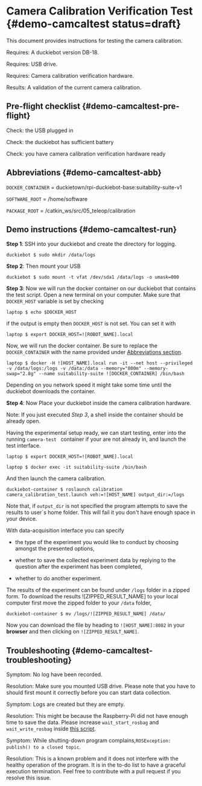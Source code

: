 # Camera Calibration Verification Test {#demo-camcaltest status=draft}

This document provides instructions for testing the camera calibration.

<div class='requirements' markdown="1">

Requires: A duckiebot version DB-18.

Requires: USB drive.

Requires: Camera calibration verification hardware.

Results: A validation of the current camera calibration.

</div>


## Pre-flight checklist {#demo-camcaltest-pre-flight}

Check: the USB plugged in

Check: the duckiebot has sufficient battery

Check: you have camera calibration verification hardware ready

## Abbreviations {#demo-camcaltest-abb}

`DOCKER_CONTAINER` = duckietown/rpi-duckiebot-base:suitability-suite-v1

`SOFTWARE_ROOT` = /home/software

`PACKAGE_ROOT` = /catkin_ws/src/05_teleop/calibration

## Demo instructions {#demo-camcaltest-run}


**Step 1**: SSH into your duckiebot and create the directory for logging.

    duckiebot $ sudo mkdir /data/logs

**Step 2**: Then mount your USB

    duckiebot $ sudo mount -t vfat /dev/sda1 /data/logs -o umask=000

**Step 3**: Now we will run the docker container on our duckiebot that contains the test script. Open a new terminal on your computer. Make sure that `DOCKER_HOST` variable is set by checking

    laptop $ echo $DOCKER_HOST

if the output is empty then `DOCKER_HOST` is not set. You can set it with

    laptop $ export DOCKER_HOST=![ROBOT_NAME].local

Now, we will run the docker container. Be sure to replace the `DOCKER_CONTAINER` with the name provided under [Abbreviations section](#demo-camcaltest-abb).

    laptop $ docker -H ![HOST_NAME].local run -it --net host --privileged -v /data/logs:/logs -v /data:/data --memory="800m" --memory-swap="2.8g" --name suitability-suite ![DOCKER_CONTAINER] /bin/bash

Depending on you network speed it might take some time until the duckiebot downloads the container.

**Step 4**: Now Place your duckiebot inside the camera calibration hardware.

Note: If you just executed *Step 3*, a shell inside the container should be already open.

Having the experimental setup ready, we can start testing, enter into the running `camera-test ` container if your are not already in, and launch the test interface.

    laptop $ export DOCKER_HOST=![ROBOT_NAME].local

    laptop $ docker exec -it suitability-suite /bin/bash

And then launch the camera calibration.

    duckiebot-container $ roslaunch calibration camera_calibration_test.launch veh:=![HOST_NAME] output_dir:=/logs

Note that, if `output_dir` is not specified the program attempts to save the results to user´s home folder. This will fail it you don't have enough space in your device.

With data-acquisition interface you can specify

* the type of the experiment you would like to conduct by choosing amongst the presented options,

* whether to save the collected experiment data by replying to the question after the experiment has been completed,

* whether to do another experiment.


The results of the experiment can be found under `/logs` folder in a zipped form. To download the results ![ZIPPED_RESULT_NAME] to your local computer first move the zipped folder to your `/data` folder,

    duckiebot-container $ mv /logs/![ZIPPED_RESULT_NAME] /data/

Now you can download the file by heading to `![HOST_NAME]:8082` in your **browser** and then clicking on `![ZIPPED_RESULT_NAME]`.  

## Troubleshooting {#demo-camcaltest-troubleshooting}

Symptom: No log have been recorded.

Resolution: Make sure you mounted USB drive. Please note that you have to should first mount it correctly before you can start data collection.

Symptom: Logs are created but they are empty.

Resolution: This might be because the Raspberry-Pi did not have enough time to save the data. Please increase `wait_start_rosbag` and `wait_write_rosbag` inside [this script](https://github.com/selcukercan/Software/blob/system-identificiation-v1/catkin_ws/src/05-teleop/calibration/src/data_collector.py).

Symptom: While shutting-down program complains,`ROSException: publish() to a closed topic`.

Resolution: This is a known problem and it does not interfere with the healthy operation of the program. It is in the to-do list to have a graceful execution termination. Feel free to contribute with a pull request if you resolve this issue.
